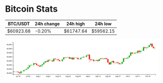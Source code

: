 # Bitcoin Stats

BTC/USDT|24h change|24h high|24h low|
|---|---|---|---|
|$60923.68|-0.20%|$61747.64|$59562.15|

<img src="./chart.svg">
